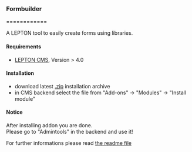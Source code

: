 ### Formbuilder
============

A LEPTON tool to easily create forms using libraries.

#### Requirements

* [LEPTON CMS][1], Version > 4.0


#### Installation

* download latest [.zip][2] installation archive
* in CMS backend select the file from "Add-ons" -> "Modules" -> "Install module"

#### Notice

After installing addon you are done. <br />
Please go to "Admintools" in the backend and use it!

For further informations please read [the readme file][3]


[1]: https://lepton-cms.org "LEPTON CMS"
[2]: http://www.lepton-cms.com/lepador/admintools/formbuilder.php
[3]: http://cms-lab.com/_documentation/formbuilder/readme.php
